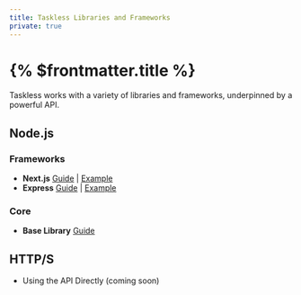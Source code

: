 ```yaml
---
title: Taskless Libraries and Frameworks
private: true
---
```


# {% $frontmatter.title %}

Taskless works with a variety of libraries and frameworks, underpinned by a powerful API.

## Node.js

### Frameworks

- **Next.js** [Guide](/docs/get-started/nextjs) | [Example](https://github.com/taskless/taskless/tree/main/examples/next)
- **Express** [Guide](/docs/get-started/express) | [Example](https://github.com/taskless/taskless/tree/main/examples/express)

### Core

- **Base Library** [Guide](/docs/get-started/other)

## HTTP/S

- Using the API Directly (coming soon)
